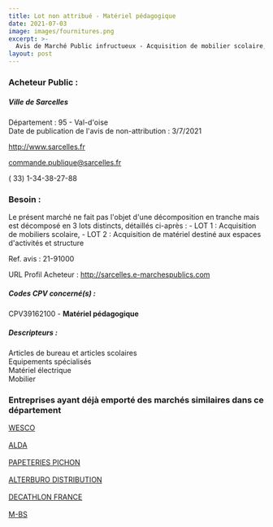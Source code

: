 ```yaml
---
title: Lot non attribué - Matériel pédagogique
date: 2021-07-03
image: images/fournitures.png
excerpt: >-
  Avis de Marché Public infructueux - Acquisition de mobilier scolaire, collectif, de matériel destiné aux espaces d'activités et structures de motricité, de matériels électriques pour les écoles et les centres de loisirs de Sarcelle
layout: post
---
```


### Acheteur Public :
##### Ville de Sarcelles
Département : 95 - Val-d'oise<br/>
Date de publication de l'avis de non-attribution : 3/7/2021


http://www.sarcelles.fr

commande.publique@sarcelles.fr

( 33) 1-34-38-27-88
### Besoin :

Le présent marché ne fait pas l'objet d'une décomposition en tranche mais est décomposé en 3 lots distincts, détaillés ci-après : - LOT 1 : Acquisition de mobiliers scolaire, - LOT 2 : Acquisition de matériel destiné aux espaces d'activités et structure

Ref. avis : 21-91000

URL Profil Acheteur : http://sarcelles.e-marchespublics.com

##### Codes CPV concerné(s) :
CPV39162100 - **Matériel pédagogique** <br/>

##### Descripteurs :
Articles de bureau et articles scolaires <br/>
Equipements spécialisés <br/>
Matériel électrique <br/>
Mobilier <br/>

### Entreprises ayant déjà emporté des marchés similaires dans ce département
<a href="/entreprise-544/siren-304764863">WESCO</a><br/><br/>
<a href="/entreprise-552/siren-383465259">ALDA</a><br/><br/>
<a href="/entreprise-555/siren-401494828">PAPETERIES PICHON</a><br/><br/>
<a href="/entreprise-564/siren-480173350">ALTERBURO DISTRIBUTION</a><br/><br/>
<a href="/entreprise-567/siren-500569405">DECATHLON FRANCE</a><br/><br/>
<a href="/entreprise-578/siren-811969930">M-BS</a><br/><br/>
